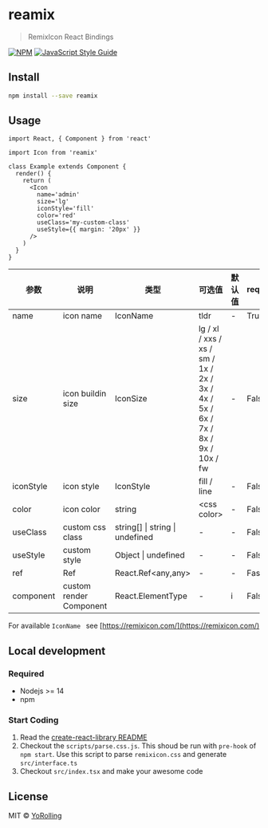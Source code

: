 # reamix

> RemixIcon React Bindings

[![NPM](https://img.shields.io/npm/v/reamix.svg)](https://www.npmjs.com/package/reamix) [![JavaScript Style Guide](https://img.shields.io/badge/code_style-standard-brightgreen.svg)](https://standardjs.com)

## Install

```bash
npm install --save reamix
```

## Usage

```tsx
import React, { Component } from 'react'

import Icon from 'reamix'

class Example extends Component {
  render() {
    return (
      <Icon
        name='admin'
        size='lg'
        iconStyle='fill'
        color='red'
        useClass='my-custom-class'
        useStyle={{ margin: '20px' }}
      />
    )
  }
}
```

| 参数      | 说明                    | 类型                            | 可选值                                                                          | 默认值 | required |
| --------- | ----------------------- | ------------------------------- | ------------------------------------------------------------------------------- | ------ | -------- |
| name      | icon name               | IconName                        | tldr                                                                            | -      | True     |
| size      | icon buildin size       | IconSize                        | lg / xl / xxs / xs / sm / 1x / 2x / 3x / 4x / 5x / 6x / 7x / 8x / 9x / 10x / fw | -      | False    |
| iconStyle | icon style              | IconStyle                       | fill / line                                                                     | -      | False    |
| color     | icon color              | string                          | \<css color\>                                                                   | -      | False    |
| useClass  | custom css class        | string[] \| string \| undefined | -                                                                               | -      | False    |
| useStyle  | custom style            | Object \| undefined             | -                                                                               | -      | False    |
| ref       | Ref                     | React.Ref<any,any>              | -                                                                               | -      | Fasle    |
| component | custom render Component | React.ElementType               | -                                                                               | i      | False    |

For available `IconName ` see [https://remixicon.com/](https://remixicon.com/)

## Local development

### Required

- Nodejs >= 14
- npm

### Start Coding

1. Read the [create-react-library README](https://github.com/transitive-bullshit/create-react-library#readme)
2. Checkout the `scripts/parse.css.js`. This shoud be run with `pre-hook` of ` npm start`. Use this script to parse `remixicon.css` and generate `src/interface.ts`
3. Checkout `src/index.tsx` and make your awesome code

## License

MIT © [YoRolling](https://github.com/YoRolling)
